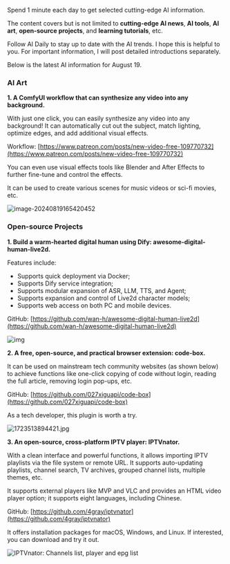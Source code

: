 
Spend 1 minute each day to get selected cutting-edge AI information.

The content covers but is not limited to **cutting-edge AI news**, **AI tools**, **AI art**, **open-source projects**, and **learning tutorials**, etc.

Follow AI Daily to stay up to date with the AI trends. I hope this is helpful to you. For important information, I will post detailed introductions separately.

Below is the latest AI information for August 19.

### AI Art

**1. A ComfyUI workflow that can synthesize any video into any background.**

With just one click, you can easily synthesize any video into any background! It can automatically cut out the subject, match lighting, optimize edges, and add additional visual effects.

Workflow: [https://www.patreon.com/posts/new-video-free-109770732](https://www.patreon.com/posts/new-video-free-109770732)

You can even use visual effects tools like Blender and After Effects to further fine-tune and control the effects.

It can be used to create various scenes for music videos or sci-fi movies, etc.

![image-20240819165420452](https://cdn.jsdelivr.net/gh/freelander/oss@master/ai-daily/2024-08-19/image-20240819165420452.png)

### Open-source Projects

**1. Build a warm-hearted digital human using Dify: awesome-digital-human-live2d.**

Features include:

- Supports quick deployment via Docker;
- Supports Dify service integration;
- Supports modular expansion of ASR, LLM, TTS, and Agent;
- Supports expansion and control of Live2d character models;
- Supports web access on both PC and mobile devices.

GitHub: [https://github.com/wan-h/awesome-digital-human-live2d](https://github.com/wan-h/awesome-digital-human-live2d)

![img](https://cdn.jsdelivr.net/gh/freelander/oss@master/ai-daily/2024-08-18/pc_web.png)

**2. A free, open-source, and practical browser extension: code-box.**

It can be used on mainstream tech community websites (as shown below) to achieve functions like one-click copying of code without login, reading the full article, removing login pop-ups, etc.

GitHub: [https://github.com/027xiguapi/code-box](https://github.com/027xiguapi/code-box)

As a tech developer, this plugin is worth a try.

![1723513894421.jpg](https://cdn.jsdelivr.net/gh/freelander/oss@master/ai-daily/2024-08-19/1723513894421.jpg)

**3. An open-source, cross-platform IPTV player: IPTVnator.**

With a clean interface and powerful functions, it allows importing IPTV playlists via the file system or remote URL. It supports auto-updating playlists, channel search, TV archives, grouped channel lists, multiple themes, etc.

It supports external players like MVP and VLC and provides an HTML video player option; it supports eight languages, including Chinese.

GitHub: [https://github.com/4gray/iptvnator](https://github.com/4gray/iptvnator)

It offers installation packages for macOS, Windows, and Linux. If interested, you can download and try it out.

![IPTVnator: Channels list, player and epg list](https://cdn.jsdelivr.net/gh/freelander/oss@master/ai-daily/2024-08-19/iptv-dark-theme.png)

